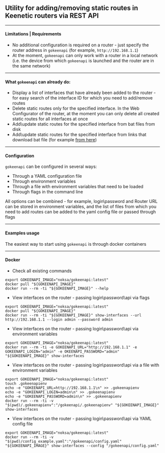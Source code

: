## Utility for adding/removing static routes in Keenetic routers via REST API

---

#### Limitations | Requirements
* No additional configuration is required on a router - just specify the router address in `gokeenapi` (for example, `http://192.168.1.1`)
* At the moment, `gokeenapi` can only work with a router in a local network (i.e. the device from which `gokeenapi` is launched and the router are in the same network)
---

#### What `gokeenapi` can already do:
* Display a list of interfaces that have already been added to the router - for easy search of the interface ID for which you need to add/remove routes
* Delete static routes only for the specified interface. In the Web Configurator of the router, at the moment you can only delete all created static routes for all interfaces at once
* Add\update static routes for the specified interface from bat files from disk
* Add\update static routes for the specified interface from links that download bat file (for example [from here](https://iplist.opencck.org/?format=bat&data=cidr4&site=youtube.com))
---

#### Configuration

`gokeenapi` can be configured in several ways:
* Through a YAML configuration file
* Through environment variables
* Through a file with environment variables that need to be loaded
* Through flags in the command line

All options can be combined - for example, login\password and Router URL can be stored in environment variables, and the list of files from which you need to add routes can be added to the yaml config file or passed through flags

---

#### Examples usage

The easiest way to start using `gokeenapi` is through docker containers

---

#### Docker

* Check all existing commands
```shell
export GOKEENAPI_IMAGE="noksa/gokeenapi:latest"
docker pull "${GOKEENAPI_IMAGE}"
docker run --rm -ti "${GOKEENAPI_IMAGE}" --help
```

* View interfaces on the router - passing login\password\api via flags
```shell
export GOKEENAPI_IMAGE="noksa/gokeenapi:latest"
docker pull "${GOKEENAPI_IMAGE}"
docker run --rm -ti "${GOKEENAPI_IMAGE}" show-interfaces --url http://192.168.1.1 --login admin --password admin
```

* View interfaces on the router - passing login\password\api via environment variables
```shell
export GOKEENAPI_IMAGE="noksa/gokeenapi:latest"
docker run --rm -ti -e GOKEENAPI_URL="http://192.168.1.1" -e GOKEENAPI_LOGIN="admin" -e OKEENAPI_PASSWORD="admin" "${GOKEENAPI_IMAGE}" show-interfaces
```

* View interfaces on the router - passing login\password\api via a file with environment variables
```shell
export GOKEENAPI_IMAGE="noksa/gokeenapi:latest"
touch .gokeenapienv
echo -e "GOKEENAPI_URL=http://192.168.1.1\n" >> .gokeenapienv
echo -e "GOKEENAPI_LOGIN=admin\n" >> .gokeenapienv
echo -e "GOKEENAPI_PASSWORD=admin\n" >> .gokeenapienv
docker run --rm -ti -v "$(pwd)/.gokeenapienv":"/gokeenapi/.gokeenapienv" "${GOKEENAPI_IMAGE}" show-interfaces
```

* View interfaces on the router - passing login\password\api via YAML config file
```shell
export GOKEENAPI_IMAGE="noksa/gokeenapi:latest"
docker run --rm -ti -v "$(pwd)/config_example.yaml":"/gokeenapi/config.yaml" "${GOKEENAPI_IMAGE}" show-interfaces --config "/gokeenapi/config.yaml"
```